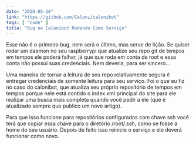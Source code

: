 ```yaml
---
date: "2020-05-10"
link: "https://github.com/Caloni/calonibot"
tags: [ "code" ]
title: "Bug no Calonibot Rodando Como Serviço"
---
```

Esse não é o primeiro bug, nem será o último, mas serve de lição. Se quiser rodar um daemon no seu raspberrypi que atualize seu repo git de tempos em tempos ele poderá falhar, já que que roda em conta de root e essa conta não possui suas credenciais. Nem deveria, para ser sincero...

Uma maneira de tornar a leitura de seu repo relativamente segura é entregar credenciais de somente leitura para seu serviço. Foi o que eu fiz no caso do calonibot, que atualiza seu próprio repositório de tempos em tempos porque nele está contido o index.xml principal do site para ele realizar uma busca mais completa quando você pedir a ele (que é atualizado sempre que publico um novo artigo).

Para que isso funcione para repositórios configurados com chave ssh você terá que copiar essa chave para o diretório /root/.ssh, como se fosse a home do seu usuário. Depois de feito isso reinicie o serviço e ele deverá funcionar como novo.
